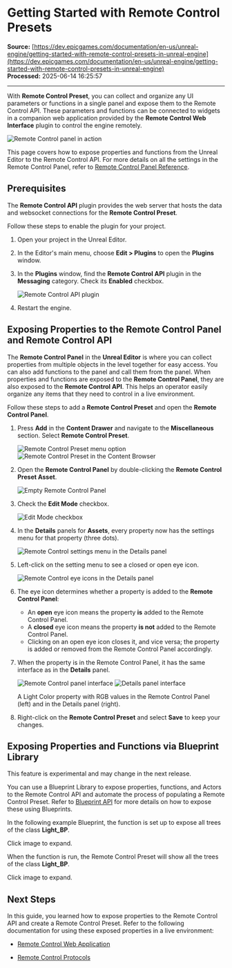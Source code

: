 # Getting Started with Remote Control Presets

**Source:** [https://dev.epicgames.com/documentation/en-us/unreal-engine/getting-started-with-remote-control-presets-in-unreal-engine](https://dev.epicgames.com/documentation/en-us/unreal-engine/getting-started-with-remote-control-presets-in-unreal-engine)  
**Processed:** 2025-06-14 16:25:57

---

With **Remote Control Preset**, you can collect and organize any UI parameters or functions in a single panel and expose them to the Remote Control API. These parameters and functions can be connected to widgets in a companion web application provided by the **Remote Control Web Interface** plugin to control the engine remotely.

![Remote Control panel in action](https://d1iv7db44yhgxn.cloudfront.net/documentation/images/1b7be262-eb05-4873-b222-391a9966407c/rem-con.gif)

This page covers how to expose properties and functions from the Unreal Editor to the Remote Control API. For more details on all the settings in the Remote Control Panel, refer to [Remote Control Panel Reference](/documentation/en-us/unreal-engine/remote-control-panel-reference-for-unreal-engine).

## Prerequisites

The **Remote Control API** plugin provides the web server that hosts the data and websocket connections for the **Remote Control Preset**.

Follow these steps to enable the plugin for your project.

1.  Open your project in the Unreal Editor.
    
2.  In the Editor's main menu, choose **Edit > Plugins** to open the **Plugins** window.
    
3.  In the **Plugins** window, find the **Remote Control API** plugin in the **Messaging** category. Check its **Enabled** checkbox.
    
    ![Remote Control API plugin](https://d1iv7db44yhgxn.cloudfront.net/documentation/images/471ea7a9-8a6d-4481-96e3-97e31f739459/rm-cn-pl.png)
4.  Restart the engine.
    

## Exposing Properties to the Remote Control Panel and Remote Control API

The **Remote Control Panel** in the **Unreal Editor** is where you can collect properties from multiple objects in the level together for easy access. You can also add functions to the panel and call them from the panel. When properties and functions are exposed to the **Remote Control Panel**, they are also exposed to the **Remote Control API**. This helps an operator easily organize any items that they need to control in a live environment.

Follow these steps to add a **Remote Control Preset** and open the **Remote Control Panel**.

1.  Press **Add** in the **Content Drawer** and navigate to the **Miscellaneous** section. Select **Remote Control Preset**.
    
    ![Remote Control Preset menu option](https://d1iv7db44yhgxn.cloudfront.net/documentation/images/d4b662bf-b047-4348-b7ca-87394f60cbfe/rm-mn-op.png) ![Remote Control Preset in the Content Browser](https://d1iv7db44yhgxn.cloudfront.net/documentation/images/8faa014a-beb6-438a-8957-db1b1d62c7f0/rem-con-cnbr.png)
2.  Open the **Remote Control Panel** by double-clicking the **Remote Control Preset Asset**.
    
    ![Empty Remote Control Panel](https://d1iv7db44yhgxn.cloudfront.net/documentation/images/6761e6db-83c4-4ce9-acc1-08788ceae674/rm-cnt-pn.png)
3.  Check the **Edit Mode** checkbox.
    
    ![Edit Mode checkbox](https://d1iv7db44yhgxn.cloudfront.net/documentation/images/cc0a8b11-5499-46fd-9cd1-61fe9bc1f59b/ed-md-ch.png)
4.  In the **Details** panels for **Assets**, every property now has the settings menu for that property (three dots).
    
    ![Remote Control settings menu in the Details panel](https://d1iv7db44yhgxn.cloudfront.net/documentation/images/1fa6e164-c241-48f0-9d3d-1855cb0510d8/dt-pn-d.png)
5.  Left-click on the setting menu to see a closed or open eye icon.
    
    ![Remote Control eye icons in the Details panel](https://d1iv7db44yhgxn.cloudfront.net/documentation/images/a275887c-9285-4d71-941b-ba8d30366677/dt-pn-ye.png)
6.  The eye icon determines whether a property is added to the **Remote Control Panel**:
    
    -   An **open** eye icon means the property **is** added to the Remote Control Panel.
    -   A **closed** eye icon means the property **is not** added to the Remote Control Panel.
    -   Clicking on an open eye icon closes it, and vice versa; the property is added or removed from the Remote Control Panel accordingly.
7.  When the property is in the Remote Control Panel, it has the same interface as in the **Details** panel.
    
    ![Remote Control panel interface](https://d1iv7db44yhgxn.cloudfront.net/documentation/images/6808c9a0-0730-428c-a4cc-34440529f744/rm-pn-in.png) ![Details panel interface](https://d1iv7db44yhgxn.cloudfront.net/documentation/images/0b15883b-c3a0-4a7f-89b4-b08f20b03db7/dpni.png)
    
    A Light Color property with RGB values in the Remote Control Panel (left) and in the Details panel (right).
    
8.  Right-click on the **Remote Control Preset** and select **Save** to keep your changes.
    

## Exposing Properties and Functions via Blueprint Library

This feature is experimental and may change in the next release.

You can use a Blueprint Library to expose properties, functions, and Actors to the Remote Control API and automate the process of populating a Remote Control Preset. Refer to [Blueprint API](https://docs.unrealengine.com/BlueprintAPI/) for more details on how to expose these using Blueprints.

In the following example Blueprint, the function is set up to expose all trees of the class **Light\_BP**.

Click image to expand.

When the function is run, the Remote Control Preset will show all the trees of the class **Light\_BP**.

Click image to expand.

## Next Steps

In this guide, you learned how to expose properties to the Remote Control API and create a Remote Control Preset. Refer to the following documentation for using these exposed properties in a live environment:

-   [Remote Control Web Application](/documentation/en-us/unreal-engine/remote-control-web-application-for-unreal-engine)
    
-   [Remote Control Protocols](/documentation/en-us/unreal-engine/remote-control-protocols-in-unreal-engine)